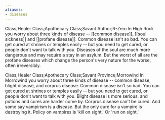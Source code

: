 ```yaml
---
aliases:
- diseases
---
```


Class;Healer Class;Apothecary Class;Savant Author;R-Zero
In High Rock you worry about three kinds of disease -- [[common disease]], [[soul sickness]] and [[profane disease]]. Common disease isn't so bad. You can get cured at shrines or temples easily -- but you need to get cured, or people don't want to talk with you. Diseases of the soul are much more dangerous and may require a stay in an asylum. But the worst of all are the profane diseases which change the person's very nature for the worse, often irreversibly.





Class;Healer Class;Apothecary Class;Savant Province;Morrowind
In Morrowind you worry about three kinds of disease -- common disease, blight disease, and corprus disease. Common disease isn't so bad. You can get cured at shrines or temples easily -- but you need to get cured, or people don't want to talk with you. Blight disease is more serious, and potions and cures are harder come by. Corprus disease can't be cured. And some say vampirism is a disease. But the only cure for a vampire is destroying it. Policy on vampires is 'kill on sight.' Or 'run on sight.'